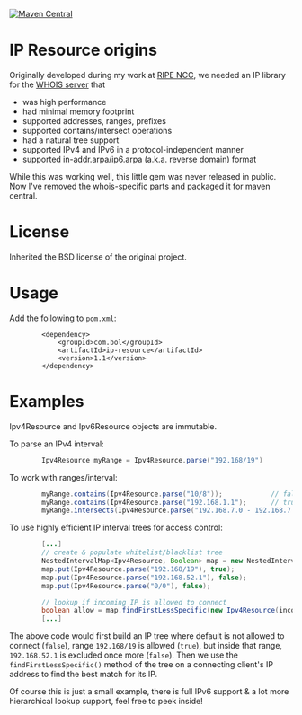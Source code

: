 [![Maven Central](https://img.shields.io/maven-central/v/com.bol/ip-resource.svg)](http://search.maven.org/#search%7Cga%7C1%7Ccom.bol)

# IP Resource origins

Originally developed during my work at [RIPE NCC](http://ripe.net), we needed an IP library for the [WHOIS server](http://github.com/RIPE-NCC/whois) that

* was high performance
* had minimal memory footprint
* supported addresses, ranges, prefixes
* supported contains/intersect operations
* had a natural tree support
* supported IPv4 and IPv6 in a protocol-independent manner
* supported in-addr.arpa/ip6.arpa (a.k.a. reverse domain) format

While this was working well, this little gem was never released in public. Now I've removed the whois-specific parts and packaged it for maven central.

# License

Inherited the BSD license of the original project.

# Usage

Add the following to `pom.xml`:

```
        <dependency>
            <groupId>com.bol</groupId>
            <artifactId>ip-resource</artifactId>
            <version>1.1</version>
        </dependency>
```

# Examples

Ipv4Resource and Ipv6Resource objects are immutable.

To parse an IPv4 interval:
```java
        Ipv4Resource myRange = Ipv4Resource.parse("192.168/19")
```

To work with ranges/interval:
```java
        myRange.contains(Ipv4Resource.parse("10/8"));            // false
        myRange.contains(Ipv4Resource.parse("192.168.1.1");      // true
        myRange.intersects(Ipv4Resource.parse("192.168.7.0 - 192.168.7.7"));    // true
```

To use highly efficient IP interval trees for access control:
```java
        [...]
        // create & populate whitelist/blacklist tree
        NestedIntervalMap<Ipv4Resource, Boolean> map = new NestedIntervalMap<>();
        map.put(Ipv4Resource.parse("192.168/19"), true);
        map.put(Ipv4Resource.parse("192.168.52.1"), false);
        map.put(Ipv4Resource.parse("0/0"), false);

        // lookup if incoming IP is allowed to connect
        boolean allow = map.findFirstLessSpecific(new Ipv4Resource(incomingSocket.getInetAddress()));
        [...]
```
The above code would first build an IP tree where default is not allowed to connect (`false`), range `192.168/19` is allowed (`true`), but inside that range, `192.168.52.1` is excluded once more (`false`). Then we use the `findFirstLessSpecific()` method of the tree on a connecting client's IP address to find the best match for its IP.

Of course this is just a small example, there is full IPv6 support & a lot more hierarchical lookup support, feel free to peek inside!
